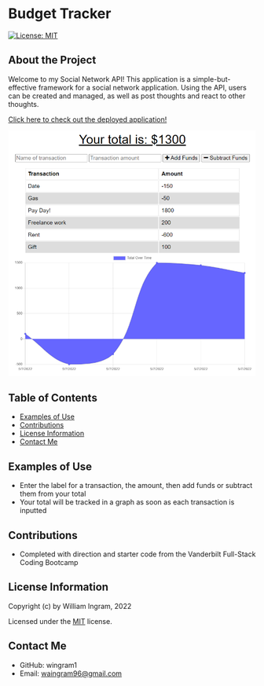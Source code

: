 # Budget Tracker

[![License: MIT](https://img.shields.io/badge/License-MIT-yellow.svg)](https://opensource.org/licenses/MIT)

## About the Project

Welcome to my Social Network API! This application is a simple-but-effective framework for a social network application. Using the API, users can be created and managed, as well as post thoughts and react to other thoughts.

[Click here to check out the deployed application!](https://shielded-stream-03290.herokuapp.com/)

![screenshot](./images/screenshot.png)

## Table of Contents

- [Examples of Use](#examples-of-use)
- [Contributions](#contributions)
- [License Information](#license-information)
- [Contact Me](#contact-me)

## Examples of Use

- Enter the label for a transaction, the amount, then add funds or subtract them from your total
- Your total will be tracked in a graph as soon as each transaction is inputted

## Contributions

- Completed with direction and starter code from the Vanderbilt Full-Stack Coding Bootcamp

## License Information

Copyright (c) by William Ingram, 2022

Licensed under the [MIT](https://opensource.org/licenses/MIT) license.

## Contact Me

- GitHub: wingram1
- Email: waingram96@gmail.com
